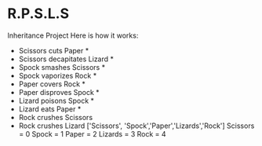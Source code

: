 # R.P.S.L.S
Inheritance Project
Here is how it works:
- Scissors cuts Paper *
- Scissors decapitates Lizard *
- Spock smashes Scissors *
- Spock vaporizes Rock *
- Paper covers Rock *
- Paper disproves Spock *
- Lizard poisons Spock *
- Lizard eats Paper *
- Rock crushes Scissors 
- Rock crushes Lizard 
['Scissors', 'Spock','Paper','Lizards','Rock']
Scissors = 0
Spock = 1
Paper = 2
Lizards = 3
Rock = 4